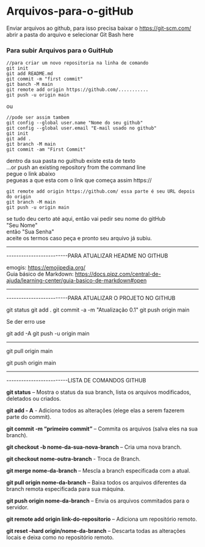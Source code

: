 # Arquivos-para-o-gitHub

Enviar arquivos ao github, para isso precisa baixar o https://git-scm.com/        
abrir a pasta do arquivo e selecionar Git Bash here                                    
                                                                                
 ### Para subir Arquivos para o GuitHub

	//para criar um novo repositoria na linha de comando
	git init 
	git add README.md
	git commit -m "first commit"
	git banch -M main
	git remote add origin https://github.com/...........
	git push -u origin main

ou

	//pode ser assim tambem                                                                                        
	git config --global user.name "Nome do seu github"                                     
	git config --global user.email "E-mail usado no github"                                
	git init                                                                               
	git add .                                                                              
	git branch -M main                                                                     
	git commit -am "First Commit"                                                          
                                                                                       
dentro da sua pasta no guithub existe esta de texto                                
…or push an existing repository from the command line                          
pegue o link abaixo 	                                                           
pegueas a que esta com o link que começa assim https:// 		                   
										                                               
	git remote add origin https://github.com/ essa parte é seu URL depois do origin                                            
	git branch -M main                                                                     
	git push -u origin main                                                                
                                                                                       
se tudo deu certo até aqui, então vai pedir seu nome do gitHub                     
"Seu Nome"                                                                         
então "Sua Senha"                                                                  
aceite os termos caso peça e pronto seu arquivo já subiu.                          
										                                               
*************************************************************************************************
-------------------------PARA ATUALIZAR HEADME NO GITHUB
			                              										                                           
emogis:    https://emojipedia.org/                                                     
Guia básico de Markdown: https://docs.pipz.com/central-de-ajuda/learning-center/guia-basico-de-markdown#open
*************************************************************************************************
-------------------------PARA ATUALIZAR O PROJETO NO GITHUB			       
                                                                                       
git status
git add .
git commit -a -m "Atualização 0.1"
git push origin main

Se der erro use

git add -A
git push -u origin main

*************************************************************************************************

git pull origin main

git push origin main
*************************************************************************************************
-------------------------LISTA DE COMANDOS GITHUB

**git status** 	– Mostra o status da sua branch, lista os arquivos modificados, deletados ou criados.

**git add - A** - Adiciona todos as alterações (elege elas a serem fazerem parte do commit).

**git commit -m “primeiro commit”** – Commita os arquivos (salva eles na sua branch).

**git checkout -b nome-da-sua-nova-branch** – Cria uma nova branch.

**git checkout nome-outra-branch** - Troca de Branch.

**git merge nome-da-branch** – Mescla a branch especificada com a atual.

**git pull origin nome-da-branch** – Baixa todos os arquivos diferentes da branch remota especificada para sua máquina.

**git push origin nome-da-branch** – Envia os arquivos commitados para o servidor.

**git remote add origin link-do-repositorio** – Adiciona um repositório remoto.

**git reset –hard origin/nome-da-branch** – Descarta todas as alterações locais e deixa como no repositório remoto.
